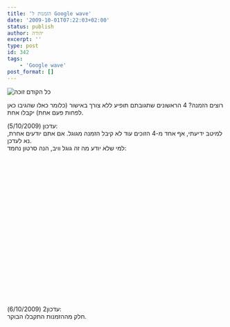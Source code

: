 ```yaml
---
title: 'הזמנות ל Google wave'
date: '2009-10-01T07:22:03+02:00'
status: publish
author: יהודה
excerpt: ''
type: post
id: 342
tags:
    - 'Google wave'
post_format: []
---
```

![כל הקודם זוכה](http://img.skitch.com/20091001-eur1qys66xiyntdsmc14w51cuw.png)

רוצים הזמנה? 4 הראשונים שתגובתם תופיע ללא צורך באישור (כלומר כאלו שהגיבו כאן לפחות פעם אחת) יקבלו אחת.

עדכון (5/10/2009):  
למיטב ידיעתי, אף אחד מ-4 הזוכים עוד לא קיבל הזמנה מגוגל. אם אתם יודעים אחרת, נא לעדכן.  
למי שלא יודע מה זה גוגל וויב, הנה סרטון נחמד:  
<object height="340" width="560"><param name="movie" value="http://www.youtube.com/v/rDu2A3WzQpo&hl=en&fs=1&"></param><param name="allowFullScreen" value="true"></param><param name="allowscriptaccess" value="always"></param><embed allowfullscreen="true" allowscriptaccess="always" height="340" src="http://www.youtube.com/v/rDu2A3WzQpo&hl=en&fs=1&" type="application/x-shockwave-flash" width="560"></embed></object>

עדכון2 (6/10/2009):  
חלק מההזמנות התקבלו הבוקר.
